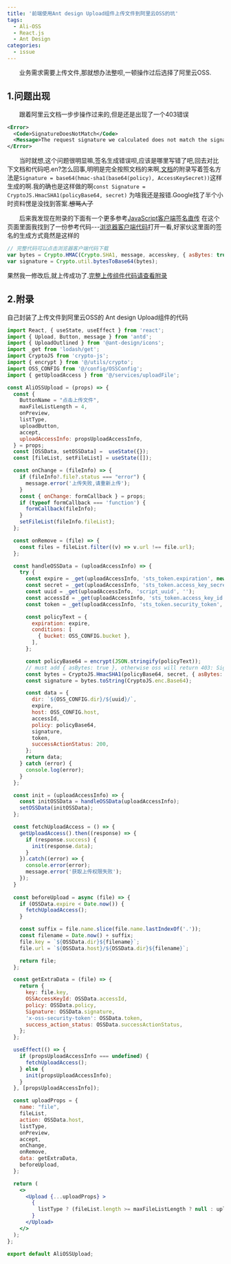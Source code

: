 ```yaml
---
title: '前端使用Ant design Upload组件上传文件到阿里云OSS的坑'
tags:
  - Ali-OSS
  - React.js
  - Ant Design
categories:
  - issue
---
```

&emsp;&emsp;业务需求需要上传文件,那就想办法整呗,一顿操作过后选择了阿里云OSS.


## 1.问题出现

&emsp;&emsp;跟着阿里云文档一步步操作过来的,但是还是出现了一个403错误
```xml
<Error>
  <Code>SignatureDoesNotMatch</Code>
  <Message>The request signature we calculated does not match the signature you provided. Check your key and signing method.</Message>
</Error>
```

&emsp;&emsp;当时就想,这个问题很明显嘛,签名生成错误呗,应该是哪里写错了吧,回去对比下文档和代码吧.en?怎么回事,明明是完全按照文档的来啊,[文档](https://help.aliyun.com/document_detail/31988.html)的附录写着签名方法是`Signature = base64(hmac-sha1(base64(policy), AccessKeySecret))`这样生成的啊.我的确也是这样做的啊`const Signature = CryptoJS.HmacSHA1(policyBase64, secret)` 为啥我还是报错.Google找了半个小时资料愣是没找到答案.~~想骂人了~~

&emsp;&emsp;后来我发现在附录的下面有一个更多参考[JavaScript客户端签名直传](https://help.aliyun.com/document_detail/31925.html?spm=a2c4g.11186623.2.15.6d017a33df1Er2)
在这个页面里面我找到了一份参考代码---[浏览器客户端代码](http://gosspublic.alicdn.com/doc/oss-h5-upload-js-direct.zip")打开一看,好家伙这里面的签名的生成方式竟然是这样的

```js
// 完整代码可以点击浏览器客户端代码下载
var bytes = Crypto.HMAC(Crypto.SHA1, message, accesskey, { asBytes: true }); 
var signature = Crypto.util.bytesToBase64(bytes);
```

果然我一修改后,就上传成功了.[完整上传组件代码请查看附录](#2附录)

## 2.附录
自己封装了上传文件到阿里云OSS的 Ant design Upload组件的代码
```jsx
import React, { useState, useEffect } from 'react';
import { Upload, Button, message } from 'antd';
import { UploadOutlined } from '@ant-design/icons';
import _get from 'lodash/get';
import CryptoJS from 'crypto-js';
import { encrypt } from '@/utils/crypto';
import OSS_CONFIG from '@/config/OSSConfig';
import { getUploadAccess } from '@/services/uploadFile';

const AliOSSUpload = (props) => {
  const { 
    ButtonName = "点击上传文件", 
    maxFileListLength = 4, 
    onPreview, 
    listType, 
    uploadButton, 
    accept, 
    uploadAccessInfo: propsUploadAccessInfo,
  } = props;
  const [OSSData, setOSSData] =  useState({});
  const [fileList, setFileList] = useState([]);

  const onChange = (fileInfo) => {
    if (fileInfo?.file?.status === "error") {
      message.error('上传失败,请重新上传');
    }
    const { onChange: formCallback } = props;
    if (typeof formCallback === 'function') {
      formCallback(fileInfo);
    }
    setFileList(fileInfo.fileList);
  };

  const onRemove = (file) => {
    const files = fileList.filter((v) => v.url !== file.url);
  };

  const handleOSSData = (uploadAccessInfo) => {
    try {
      const expire = _get(uploadAccessInfo, 'sts_token.expiration', new Date());
      const secret = _get(uploadAccessInfo, 'sts_token.access_key_secret', '');
      const uuid = _get(uploadAccessInfo, 'script_uuid', '');
      const accessId = _get(uploadAccessInfo, 'sts_token.access_key_id', '');
      const token = _get(uploadAccessInfo, 'sts_token.security_token', '');

      const policyText = {
        expiration: expire,
        conditions: [
          { bucket: OSS_CONFIG.bucket },
        ],
      };

      const policyBase64 = encrypt(JSON.stringify(policyText));
      // must add { asBytes: true }, otherwise oss will return 403: SignatureDoesNotMatch
      const bytes = CryptoJS.HmacSHA1(policyBase64, secret, { asBytes: true });
      const signature = bytes.toString(CryptoJS.enc.Base64);

      const data = {
        dir: `${OSS_CONFIG.dir}/${uuid}/`,
        expire,
        host: OSS_CONFIG.host,
        accessId,
        policy: policyBase64,
        signature,
        token,
        successActionStatus: 200,
      };
      return data;
    } catch (error) {
      console.log(error);
    }
  };

  const init = (uploadAccessInfo) => {
    const initOSSData = handleOSSData(uploadAccessInfo);
    setOSSData(initOSSData);
  };

  const fetchUploadAccess = () => {
    getUploadAccess().then((response) => {
      if (response.success) {
        init(response.data);
      }
    }).catch((error) => {
      console.error(error);
      message.error('获取上传权限失败');
    });
  }
  
  const beforeUpload = async (file) => {
    if (OSSData.expire < Date.now()) {
      fetchUploadAccess();
    }

    const suffix = file.name.slice(file.name.lastIndexOf('.'));
    const filename = Date.now() + suffix;
    file.key = `${OSSData.dir}${filename}`;
    file.url = `${OSSData.host}/${OSSData.dir}${filename}`;

    return file;
  };

  const getExtraData = (file) => {
    return {
      key: file.key,
      OSSAccessKeyId: OSSData.accessId,
      policy: OSSData.policy,
      Signature: OSSData.signature,
      'x-oss-security-token': OSSData.token,
      success_action_status: OSSData.successActionStatus,
    };
  };

  useEffect(() => {
    if (propsUploadAccessInfo === undefined) {
      fetchUploadAccess();
    } else {
      init(propsUploadAccessInfo);
    }
  }, [propsUploadAccessInfo]);

  const uploadProps = {
    name: "file",
    fileList,
    action: OSSData.host,
    listType,
    onPreview,
    accept,
    onChange,
    onRemove,
    data: getExtraData,
    beforeUpload,
  };

  return (
    <>
      <Upload {...uploadProps} >
        {  
          listType ? (fileList.length >= maxFileListLength ? null : uploadButton) : (<Button icon={<UploadOutlined />}>{ButtonName}</Button>)
        }
      </Upload>
    </>
  );
};

export default AliOSSUpload;

```

